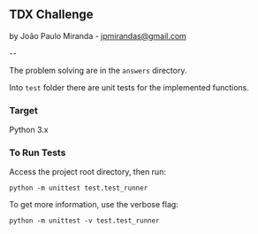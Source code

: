 TDX Challenge
--
by João Paulo Miranda - jpmirandas@gmail.com

--

The problem solving are in the `answers` directory.

Into `test` folder there are unit tests for the implemented functions. 



### Target
Python 3.x


### To Run Tests
Access the project root directory, then run:

`python -m unittest test.test_runner`

To get more information, use the verbose flag: 

`python -m unittest -v test.test_runner`